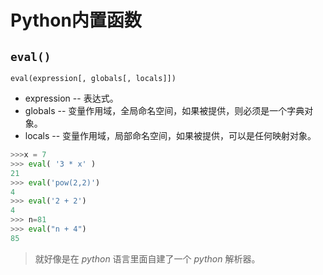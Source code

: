 # Python内置函数

## `eval()`

`eval(expression[, globals[, locals]])`

* expression -- 表达式。
* globals -- 变量作用域，全局命名空间，如果被提供，则必须是一个字典对象。
* locals -- 变量作用域，局部命名空间，如果被提供，可以是任何映射对象。

```python
>>>x = 7
>>> eval( '3 * x' )
21
>>> eval('pow(2,2)')
4
>>> eval('2 + 2')
4
>>> n=81
>>> eval("n + 4")
85
```

> 就好像是在 *python* 语言里面自建了一个 *python* 解析器。